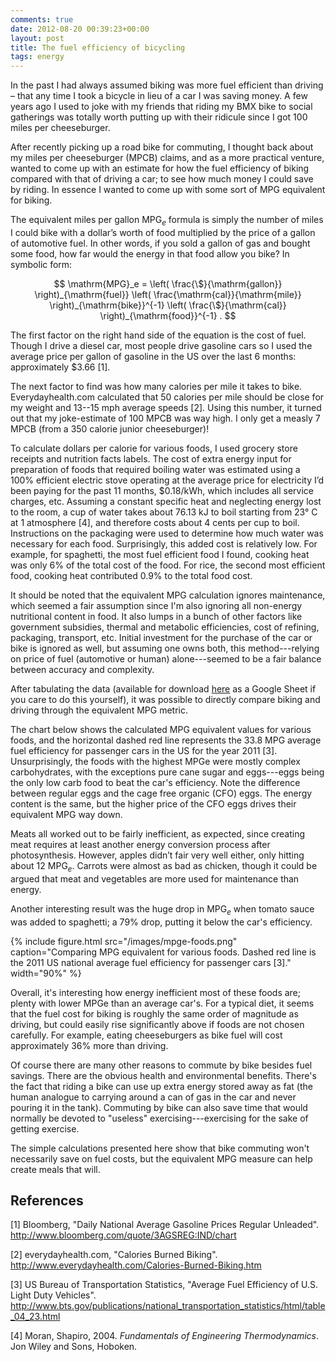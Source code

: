 ```yaml
---
comments: true
date: 2012-08-20 00:39:23+00:00
layout: post
title: The fuel efficiency of bicycling
tags: energy
---
```


In the past I had always assumed biking was more fuel efficient than driving –
that any time I took a bicycle in lieu of a car I was saving money. A few years
ago I used to joke with my friends that riding my BMX bike to social gatherings
was totally worth putting up with their ridicule since I got 100 miles per
cheeseburger.

After recently picking up a road bike for commuting, I thought back about my
miles per cheeseburger (MPCB) claims, and as a more practical venture, wanted to
come up with an estimate for how the fuel efficiency of biking compared with
that of driving a car; to see how much money I could save by riding. In essence
I wanted to come up with some sort of MPG equivalent for biking.

The equivalent miles per gallon $\mathrm{MPG}_e$ formula is simply the
number of miles I could bike with a dollar’s worth of food multiplied by the
price of a gallon of automotive fuel. In other words, if you sold a gallon of
gas and bought some food, how far would the energy in that food allow you bike?
In symbolic form:

$$
\mathrm{MPG}_e = \left( \frac{\$}{\mathrm{gallon}} \right)_{\mathrm{fuel}}  
\left( \frac{\mathrm{cal}}{\mathrm{mile}}
\right)_{\mathrm{bike}}^{-1}  \left( \frac{\$}{\mathrm{cal}}
\right)_{\mathrm{food}}^{-1} .
$$

The first factor on the right hand side of the equation is the cost of fuel.
Though I drive a diesel car, most people drive gasoline cars so I used the
average price per gallon of gasoline in the US over the last 6 months:
approximately \$3.66 [1].

The next factor to find was how many calories per mile it takes to bike.
Everydayhealth.com calculated that 50 calories per mile should be close for my
weight and 13--15 mph average speeds [2]. Using this number, it turned out
that my joke-estimate of 100 MPCB was way high. I only get a measly 7 MPCB (from
a 350 calorie junior cheeseburger)!

To calculate dollars per calorie for various foods, I used grocery store
receipts and nutrition facts labels. The cost of extra energy input for
preparation of foods that required boiling water was estimated using a 100%
efficient electric stove operating at the average price for electricity I’d been
paying for the past 11 months, \$0.18/kWh, which includes all service charges,
etc. Assuming a constant specific heat and neglecting energy lost to the room, a
cup of water takes about 76.13 kJ to boil starting from 23° C at 1 atmosphere
[4], and therefore costs about 4 cents per cup to boil. Instructions on the
packaging were used to determine how much water was necessary for each food.
Surprisingly, this added cost is relatively low. For example, for spaghetti, the
most fuel efficient food I found, cooking heat was only 6% of the total cost of
the food. For rice, the second most efficient food, cooking heat contributed
0.9% to the total food cost.

It should be noted that the equivalent MPG calculation ignores maintenance,
which seemed a fair assumption since I'm also ignoring all non-energy
nutritional content in food. It also lumps in a bunch of other factors like
government subsidies, thermal and metabolic efficiencies, cost of refining,
packaging, transport, etc. Initial investment for the purchase of the car or
bike is ignored as well, but assuming one owns both, this method---relying on
price of fuel (automotive or human) alone---seemed to be a fair balance between
accuracy and complexity.

After tabulating the data (available for download
[here](https://docs.google.com/spreadsheet/ccc?key=0AgMVIAlxIxfZdHZVU09DX2FjaXhkdkZwQVk3clpqNFE&usp=sharing)
as a Google Sheet if you care to do this yourself), it was possible
to directly compare biking and driving through the equivalent MPG metric.

The chart below shows the calculated MPG equivalent values for various foods,
and the horizontal dashed red line represents the 33.8 MPG average fuel
efficiency for passenger cars in the US for the year 2011 [3]. Unsurprisingly,
the foods with the highest MPGe were mostly complex carbohydrates, with the
exceptions pure cane sugar and eggs---eggs being the only low carb food to beat
the car's efficiency. Note the difference between regular eggs and the cage free
organic (CFO) eggs. The energy content is the same, but the higher price of the
CFO eggs drives their equivalent MPG way down.

Meats all worked out to be fairly inefficient, as expected, since creating meat
requires at least another energy conversion process after photosynthesis.
However, apples didn’t fair very well either, only hitting about 12 $\mathrm{MPG}_e$.
Carrots were almost as bad as chicken, though it could be argued that meat and
vegetables are more used for maintenance than energy.

Another interesting result was the huge drop in $\mathrm{MPG}_e$ when tomato sauce was added
to spaghetti; a 79% drop, putting it below the car's efficiency.

{% include figure.html src="/images/mpge-foods.png" caption="Comparing MPG equivalent for various foods. Dashed red line is the 2011 US national average fuel efficiency for passenger cars [3]." width="90%" %}

Overall, it's interesting how energy inefficient most of these foods are; plenty
with lower MPGe than an average car's. For a typical diet, it seems that the
fuel cost for biking is roughly the same order of magnitude as driving, but
could easily rise significantly above if foods are not chosen carefully. For
example, eating cheeseburgers as bike fuel will cost approximately 36% more than
driving.

Of course there are many other reasons to commute by bike besides fuel savings.
There are the obvious health and environmental benefits. There's the fact that
riding a bike can use up extra energy stored away as fat (the human analogue to
carrying around a can of gas in the car and never pouring it in the tank).
Commuting by bike can also save time that would normally be devoted to "useless"
exercising---exercising for the sake of getting exercise.

The simple calculations presented here show that bike commuting won't
necessarily save on fuel costs, but the equivalent MPG measure can help create
meals that will.


## References

[1] Bloomberg, "Daily National Average Gasoline Prices Regular Unleaded". <http://www.bloomberg.com/quote/3AGSREG:IND/chart>

[2] everydayhealth.com, "Calories Burned Biking". <http://www.everydayhealth.com/Calories-Burned-Biking.htm>

[3] US Bureau of Transportation Statistics, "Average Fuel Efficiency of U.S. Light Duty Vehicles". <http://www.bts.gov/publications/national_transportation_statistics/html/table_04_23.html>

[4] Moran, Shapiro, 2004. _Fundamentals of Engineering Thermodynamics_. Jon Wiley and Sons, Hoboken.

